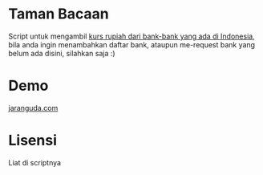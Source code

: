 Taman Bacaan
============= 

Script untuk mengambil <a href="http://jaranguda.com/tag/kurs">kurs rupiah dari bank-bank yang ada di Indonesia</a>, bila anda ingin menambahkan daftar bank, ataupun me-request bank yang belum ada disini, silahkan saja :) 

Demo
=============
<a href="http://jaranguda.com">jaranguda.com</a>

Lisensi 
=============
Liat di scriptnya

